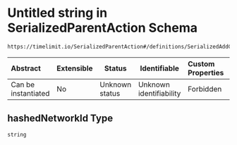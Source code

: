 # Untitled string in SerializedParentAction Schema

```txt
https://timelimit.io/SerializedParentAction#/definitions/SerializedAddCategoryNetworkIdAction/properties/hashedNetworkId
```




| Abstract            | Extensible | Status         | Identifiable            | Custom Properties | Additional Properties | Access Restrictions | Defined In                                                                                        |
| :------------------ | ---------- | -------------- | ----------------------- | :---------------- | --------------------- | ------------------- | ------------------------------------------------------------------------------------------------- |
| Can be instantiated | No         | Unknown status | Unknown identifiability | Forbidden         | Allowed               | none                | [SerializedParentAction.schema.json\*](SerializedParentAction.schema.json "open original schema") |

## hashedNetworkId Type

`string`

